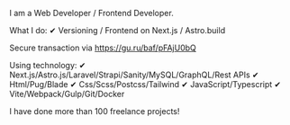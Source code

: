I am a Web Developer / Frontend Developer.

What I do:
✔ Versioning / Frontend on Next.js / Astro.build

Secure transaction via https://gu.ru/baf/pFAjU0bQ

Using technology:
✔ Next.js/Astro.js/Laravel/Strapi/Sanity/MySQL/GraphQL/Rest APIs
✔ Html/Pug/Blade
✔ Css/Scss/Postcss/Tailwind
✔ JavaScript/Typescript
✔ Vite/Webpack/Gulp/Git/Docker

I have done more than 100 freelance projects!
